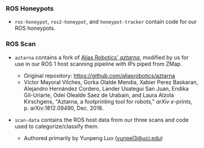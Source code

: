 ### ROS Honeypots

- `ros-honeypot`, `ros2-honeypot`, and `honeypot-tracker` contain code for our ROS honeypots.

### ROS Scan

- `aztarna` contains a fork of [Alias Robotics' *aztarna*](https://github.com/aliasrobotics/aztarna), modified by us for use in our ROS 1 host scanning pipeline with IPs piped from ZMap.
  - Original repository: https://github.com/aliasrobotics/aztarna
  - Víctor Mayoral Vilches, Gorka Olalde Mendia, Xabier Perez Baskaran, Alejandro Hernández Cordero, Lander Usategui San Juan, Endika Gil-Uriarte, Odei Olealde Saez de Urabain, and Laura Alzola Kirschgens, "Aztarna, a footprinting tool for robots," *arXiv e-prints*, p. arXiv:1812.09490, Dec. 2018.

- `scan-data` contains the ROS host data from our three scans and code used to categorize/classify them.
  - Authored primarily by Yunpeng Luo (yunpel3@uci.edu)
